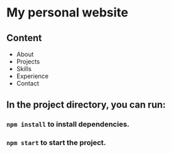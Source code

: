 # My personal website

## Content

- About
- Projects
- Skills
- Experience
- Contact



## In the project directory, you can run:

### `npm install` to install dependencies.
### `npm start` to start the project.
